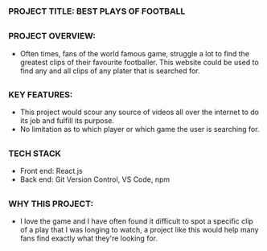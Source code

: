 ### PROJECT TITLE: BEST PLAYS OF FOOTBALL
## 
### PROJECT OVERVIEW: 
- Often times, fans of the world famous game, struggle a lot to find the greatest clips of their favourite footballer. This website  could be used to find any and all clips of any plater that is searched for.
##
### KEY FEATURES:
- This project would scour any source of videos all over the internet to do its job and fulfill its purpose. 
- No limitation as to which player or which game the user is searching for.
##
### TECH STACK
- Front end: React.js
- Back end: Git Version Control, VS Code, npm
##
### WHY THIS PROJECT:
- I love the game and I have often found it difficult to spot a specific clip of a play that I was longing to watch, a project like this would help many fans find exactly what they're looking for.